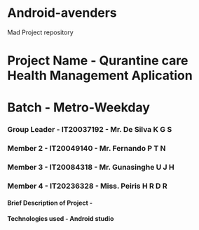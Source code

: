 # Android-avenders
Mad Project repository
# Project Name - Qurantine care Health Management Aplication
# Batch - Metro-Weekday
### Group Leader - IT20037192 - Mr. De Silva K G S    
### Member 2 - IT20049140 - Mr. Fernando P T N    
### Member 3 - IT20084318 - Mr. Gunasinghe U J H  
### Member 4 - IT20236328 - Miss. Peiris H R D R   

#### Brief Description of Project - 
#### Technologies used - Android studio


